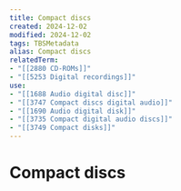 ```yaml
---
title: Compact discs
created: 2024-12-02
modified: 2024-12-02
tags: TBSMetadata
alias: Compact discs
relatedTerm:
- "[[2880 CD-ROMs]]"
- "[[5253 Digital recordings]]"
use:
- "[[1688 Audio digital disc]]"
- "[[3747 Compact discs digital audio]]"
- "[[1690 Audio digital disk]]"
- "[[3735 Compact digital audio discs]]"
- "[[3749 Compact disks]]"
---
```

# Compact discs
